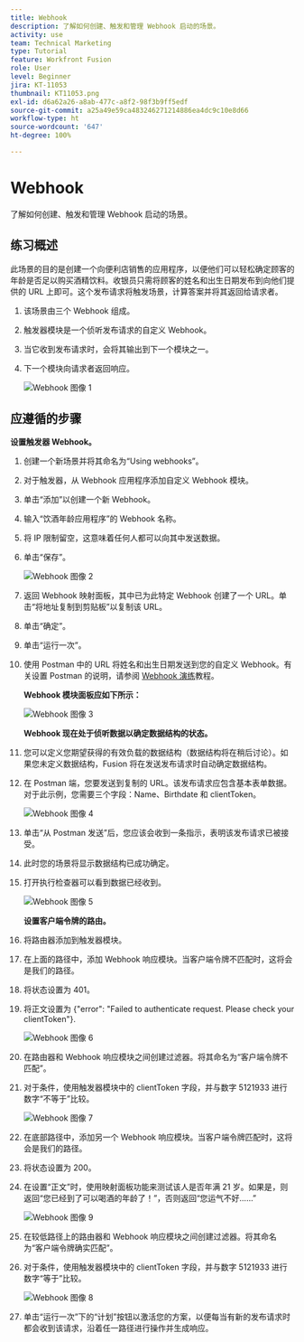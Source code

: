 ```yaml
---
title: Webhook
description: 了解如何创建、触发和管理 Webhook 启动的场景。
activity: use
team: Technical Marketing
type: Tutorial
feature: Workfront Fusion
role: User
level: Beginner
jira: KT-11053
thumbnail: KT11053.png
exl-id: d6a62a26-a8ab-477c-a8f2-98f3b9ff5edf
source-git-commit: a25a49e59ca483246271214886ea4dc9c10e8d66
workflow-type: ht
source-wordcount: '647'
ht-degree: 100%

---
```


# Webhook

了解如何创建、触发和管理 Webhook 启动的场景。

## 练习概述

此场景的目的是创建一个向便利店销售的应用程序，以便他们可以轻松确定顾客的年龄是否足以购买酒精饮料。收银员只需将顾客的姓名和出生日期发布到向他们提供的 URL 上即可。这个发布请求将触发场景，计算答案并将其返回给请求者。

1. 该场景由三个 Webhook 组成。
1. 触发器模块是一个侦听发布请求的自定义 Webhook。
1. 当它收到发布请求时，会将其输出到下一个模块之一。
1. 下一个模块向请求者返回响应。

   ![Webhook 图像 1](../12-exercises/assets/webhooks-walkthrough-1.png)

## 应遵循的步骤

**设置触发器 Webhook。**

1. 创建一个新场景并将其命名为“Using webhooks”。
1. 对于触发器，从 Webhook 应用程序添加自定义 Webhook 模块。
1. 单击“添加”以创建一个新 Webhook。
1. 输入“饮酒年龄应用程序”的 Webhook 名称。
1. 将 IP 限制留空，这意味着任何人都可以向其中发送数据。
1. 单击“保存”。


   ![Webhook 图像 2](../12-exercises/assets/webhooks-walkthrough-2.png)

1. 返回 Webhook 映射面板，其中已为此特定 Webhook 创建了一个 URL。单击“将地址复制到剪贴板”以复制该 URL。
1. 单击“确定”。
1. 单击“运行一次”。
1. 使用 Postman 中的 URL 将姓名和出生日期发送到您的自定义 Webhook。有关设置 Postman 的说明，请参阅 [Webhook 演练](https://experienceleague.adobe.com/docs/workfront-learn/tutorials-workfront/fusion/beyond-basic-modules/webhooks-walkthrough.html?lang=zh-Hans)教程。

   **Webhook 模块面板应如下所示：**

   ![Webhook 图像 3](../12-exercises/assets/webhooks-walkthrough-3.png)

   **Webhook 现在处于侦听数据以确定数据结构的状态。**

1. 您可以定义您期望获得的有效负载的数据结构（数据结构将在稍后讨论）。如果您未定义数据结构，Fusion 将在发送发布请求时自动确定数据结构。
1. 在 Postman 端，您要发送到复制的 URL。该发布请求应包含基本表单数据。对于此示例，您需要三个字段：Name、Birthdate 和 clientToken。

   ![Webhook 图像 4](../12-exercises/assets/webhooks-walkthrough-4.png)

1. 单击“从 Postman 发送”后，您应该会收到一条指示，表明该发布请求已被接受。
1. 此时您的场景将显示数据结构已成功确定。
1. 打开执行检查器可以看到数据已经收到。

   ![Webhook 图像 5](../12-exercises/assets/webhooks-walkthrough-5.png)

   **设置客户端令牌的路由。**

1. 将路由器添加到触发器模块。
1. 在上面的路径中，添加 Webhook 响应模块。当客户端令牌不匹配时，这将会是我们的路径。
1. 将状态设置为 401。
1. 将正文设置为 {&quot;error&quot;: &quot;Failed to authenticate request. Please check your clientToken&quot;}.

   ![Webhook 图像 6](../12-exercises/assets/webhooks-walkthrough-6.png)

1. 在路由器和 Webhook 响应模块之间创建过滤器。将其命名为“客户端令牌不匹配”。
1. 对于条件，使用触发器模块中的 clientToken 字段，并与数字 5121933 进行数字“不等于”比较。

   ![Webhook 图像 7](../12-exercises/assets/webhooks-walkthrough-7.png)

1. 在底部路径中，添加另一个 Webhook 响应模块。当客户端令牌匹配时，这将会是我们的路径。
1. 将状态设置为 200。
1. 在设置“正文”时，使用映射面板功能来测试该人是否年满 21 岁。如果是，则返回“您已经到了可以喝酒的年龄了！”，否则返回“您运气不好……”

   ![Webhook 图像 9](../12-exercises/assets/webhooks-walkthrough-9.png)

1. 在较低路径上的路由器和 Webhook 响应模块之间创建过滤器。将其命名为“客户端令牌确实匹配”。
1. 对于条件，使用触发器模块中的 clientToken 字段，并与数字 5121933 进行数字“等于”比较。


   ![Webhook 图像 8](../12-exercises/assets/webhooks-walkthrough-8.png)

1. 单击“运行一次”下的“计划”按钮以激活您的方案，以便每当有新的发布请求时都会收到该请求，沿着任一路径进行操作并生成响应。
